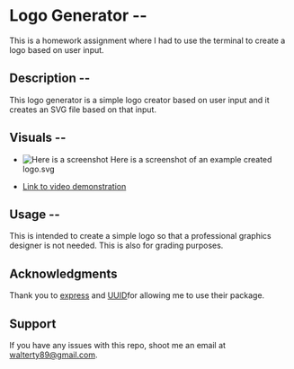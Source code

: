 # Logo Generator --
This is a homework assignment where I had to use the terminal to create a logo based on user input.

## Description --
This logo generator is a simple logo creator based on user input and it creates an SVG file based on that input. 

## Visuals --
* ![Here is a screenshot](./lib/screenshot.png) Here is a screenshot of an example created logo.svg

* [Link to video demonstration](https://drive.google.com/file/d/1kfBXfPy3vyhzYRsxmnQ5UvF__OSjv8bw/view)

## Usage --
This is intended to create a simple logo so that a professional graphics designer is not needed. This is also for grading purposes.

## Acknowledgments
Thank you to [express](https://www.npmjs.com/package/express) and [UUID](https://www.npmjs.com/package/uuid)for allowing me to use their package.

## Support
If you have any issues with this repo, shoot me an email at walterty89@gmail.com. 